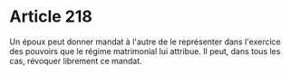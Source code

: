 # Article 218

<p>Un époux peut donner mandat à l'autre de le représenter dans l'exercice des pouvoirs que le régime matrimonial lui attribue. Il peut, dans tous les cas, révoquer librement ce mandat.</p>